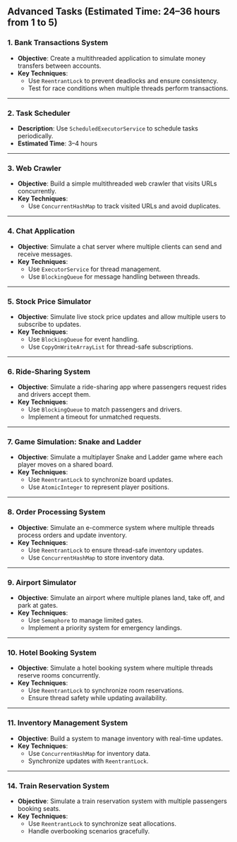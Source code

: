 ## **Advanced Tasks** (Estimated Time: 24–36 hours from 1 to 5)

### 1. Bank Transactions System
- **Objective**: Create a multithreaded application to simulate money transfers between accounts.
- **Key Techniques**:
   - Use `ReentrantLock` to prevent deadlocks and ensure consistency.
   - Test for race conditions when multiple threads perform transactions.

---

### 2. **Task Scheduler**
- **Description**: Use `ScheduledExecutorService` to schedule tasks periodically.
- **Estimated Time**: 3–4 hours

---

### 3. Web Crawler
- **Objective**: Build a simple multithreaded web crawler that visits URLs concurrently.
- **Key Techniques**:
   - Use `ConcurrentHashMap` to track visited URLs and avoid duplicates.

---

### 4. Chat Application
- **Objective**: Simulate a chat server where multiple clients can send and receive messages.
- **Key Techniques**:
   - Use `ExecutorService` for thread management.
   - Use `BlockingQueue` for message handling between threads.

---

### 5. Stock Price Simulator
- **Objective**: Simulate live stock price updates and allow multiple users to subscribe to updates.
- **Key Techniques**:
   - Use `BlockingQueue` for event handling.
   - Use `CopyOnWriteArrayList` for thread-safe subscriptions.

---

### 6. Ride-Sharing System
- **Objective**: Simulate a ride-sharing app where passengers request rides and drivers accept them.
- **Key Techniques**:
   - Use `BlockingQueue` to match passengers and drivers.
   - Implement a timeout for unmatched requests.

---

### 7. Game Simulation: Snake and Ladder
- **Objective**: Simulate a multiplayer Snake and Ladder game where each player moves on a shared board.
- **Key Techniques**:
   - Use `ReentrantLock` to synchronize board updates.
   - Use `AtomicInteger` to represent player positions.

---

### 8. Order Processing System
- **Objective**: Simulate an e-commerce system where multiple threads process orders and update inventory.
- **Key Techniques**:
   - Use `ReentrantLock` to ensure thread-safe inventory updates.
   - Use `ConcurrentHashMap` to store inventory data.

---

### 9. Airport Simulator
- **Objective**: Simulate an airport where multiple planes land, take off, and park at gates.
- **Key Techniques**:
   - Use `Semaphore` to manage limited gates.
   - Implement a priority system for emergency landings.

---

### 10. Hotel Booking System
- **Objective**: Simulate a hotel booking system where multiple threads reserve rooms concurrently.
- **Key Techniques**:
   - Use `ReentrantLock` to synchronize room reservations.
   - Ensure thread safety while updating availability.

---

### 11. Inventory Management System
- **Objective**: Build a system to manage inventory with real-time updates.
- **Key Techniques**:
   - Use `ConcurrentHashMap` for inventory data.
   - Synchronize updates with `ReentrantLock`.

---

### 14. Train Reservation System
- **Objective**: Simulate a train reservation system with multiple passengers booking seats.
- **Key Techniques**:
   - Use `ReentrantLock` to synchronize seat allocations.
   - Handle overbooking scenarios gracefully.

